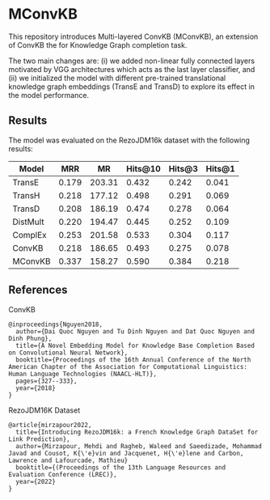 # MConvKB

This repository introduces Multi-layered ConvKB (MConvKB), an extension of ConvKB the for Knowledge Graph completion task.

The two main changes are:
(i) we added non-linear fully connected layers motivated by VGG architectures which acts as the last layer classifier, and
(ii) we initialized the model with different pre-trained translational knowledge graph embeddings (TransE and TransD) to explore its effect in the model performance.

## Results

The model was evaluated on the RezoJDM16k dataset with the following results:

| **Model** | **MRR** | **MR** | **Hits@10** | **Hits@3** | **Hits@1** |
|-----------|---|---|---|---|---|
| TransE    | 0.179 | 203.31 | 0.432 | 0.242 | 0.041 |
| TransH    | 0.218 | 177.12 | 0.498 | 0.291 | 0.069 |
| TransD    | 0.208 | 186.19 | 0.474 | 0.278 | 0.064 |
| DistMult  | 0.220 | 194.47 | 0.445 | 0.252 | 0.109 |
| ComplEx   | 0.253 | 201.58 | 0.533 | 0.304 | 0.117 |
| ConvKB    | 0.218 | 186.65 | 0.493 | 0.275 | 0.078 |
| MConvKB   | 0.337 | 158.27 | 0.590 | 0.384 | 0.218 |

## References

ConvKB
```
@inproceedings{Nguyen2018,
  author={Dai Quoc Nguyen and Tu Dinh Nguyen and Dat Quoc Nguyen and Dinh Phung},
  title={A Novel Embedding Model for Knowledge Base Completion Based on Convolutional Neural Network},
  booktitle={Proceedings of the 16th Annual Conference of the North American Chapter of the Association for Computational Linguistics: Human Language Technologies (NAACL-HLT)},
  pages={327--333},
  year={2018}
}
```

RezoJDM16K Dataset
```
@article{mirzapour2022,
  title={Introducing RezoJDM16k: a French Knowledge Graph DataSet for Link Prediction},
  author={Mirzapour, Mehdi and Ragheb, Waleed and Saeedizade, Mohammad Javad and Cousot, K{\'e}vin and Jacquenet, H{\'e}lene and Carbon, Lawrence and Lafourcade, Mathieu}
  booktitle={(Proceedings of the 13th Language Resources and Evaluation Conference (LREC)},
  year={2022}
}
```

